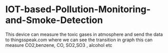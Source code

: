 # IOT-based-Pollution-Monitoring-and-Smoke-Detection
This device can measure the toxic gases in atmosphere and send the data to thingsspeak.com where we can see the transition in graph this can measure CO2,benzene, CO, SO2,SO3 , alcohol etc
